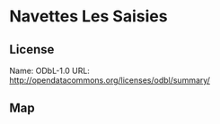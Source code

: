 # Navettes Les Saisies

## License

Name: ODbL-1.0
URL: http://opendatacommons.org/licenses/odbl/summary/

## Map

<WorldMap topic="public-transport/rtfs-rt/Navettes_Les_Saisies/vehicle_positions/#" />
